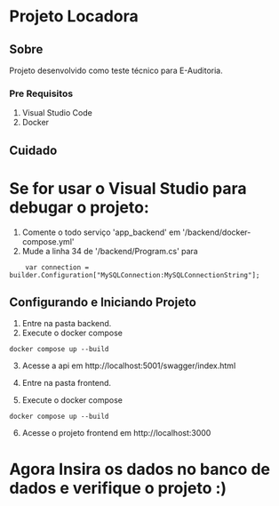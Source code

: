 # Projeto Locadora

## Sobre <a name = "about"></a>

Projeto desenvolvido como teste técnico para E-Auditoria.

### Pre Requisitos

1. Visual Studio Code
2. Docker

## Cuidado <a name = "usage"></a>

<h1>Se for usar o Visual Studio para debugar o projeto:</h1>

1. Comente o todo serviço 'app_backend' em '/backend/docker-compose.yml'
2. Mude a linha 34 de '/backend/Program.cs' para
```
    var connection = builder.Configuration["MySQLConnection:MySQLConnectionString"];
```

## Configurando e Iniciando Projeto <a name = "getting_started"></a>

1. Entre na pasta backend.
2. Execute o docker compose
```
docker compose up --build
```

3. Acesse a api em http://localhost:5001/swagger/index.html

4. Entre na pasta frontend.

5. Execute o docker compose
```
docker compose up --build
```

6. Acesse o projeto frontend em http://localhost:3000

<h1>Agora Insira os dados no banco de dados e verifique o projeto :)</h1>
